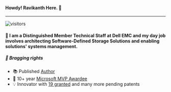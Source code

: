 #### Howdy! Ravikanth Here. :pray:
-----
![visitors](https://visitor-badge.glitch.me/badge?page_id=rchaganti.rchaganti)

#### :office: I am a Distinguished Member Technical Staff at Dell EMC and my day job involves architecting Software-Defined Storage Solutions and enabling solutions' systems management.

##### :muscle: Bragging rights
* :books: Published [Author](https://www.amazon.com/Ravikanth-Chaganti/e/B00IODG4L4/ref=dp_byline_cont_pop_ebooks_1)
* :tada:  10+ year [Microsoft MVP Awardee](https://mvp.microsoft.com/en-us/PublicProfile/4029023?fullName=Ravikanth%20C)
* :bulb:  Innovator with [19 granted](https://patents.justia.com/search?q=Ravikanth+Chaganti) and many more pending patents 
